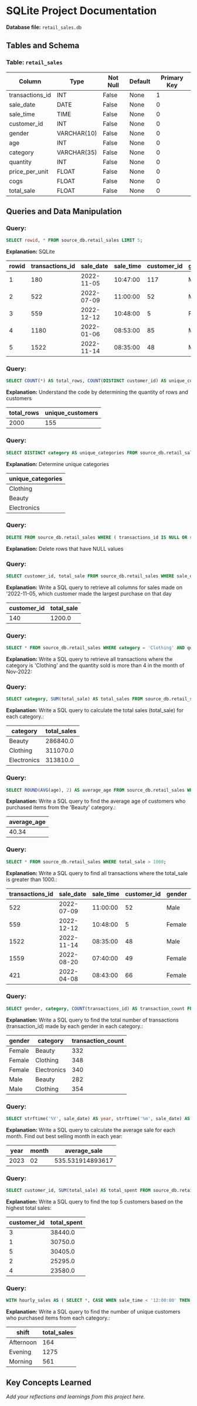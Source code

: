# SQLite Project Documentation

**Database file:** `retail_sales.db`

## Tables and Schema

### Table: `retail_sales`
| Column | Type | Not Null | Default | Primary Key |
|--------|------|----------|---------|-------------|
| transactions_id | INT | False | None | 1 |
| sale_date | DATE | False | None | 0 |
| sale_time | TIME | False | None | 0 |
| customer_id | INT | False | None | 0 |
| gender | VARCHAR(10) | False | None | 0 |
| age | INT | False | None | 0 |
| category | VARCHAR(35) | False | None | 0 |
| quantity | INT | False | None | 0 |
| price_per_unit | FLOAT | False | None | 0 |
| cogs | FLOAT | False | None | 0 |
| total_sale | FLOAT | False | None | 0 |

## Queries and Data Manipulation

### Query:
```sql
SELECT rowid, * FROM source_db.retail_sales LIMIT 5;
```
**Explanation:** SQLite

| rowid | transactions_id | sale_date | sale_time | customer_id | gender | age | category | quantity | price_per_unit | cogs | total_sale |
|----|----|----|----|----|----|----|----|----|----|----|----|
| 1 | 180 | 2022-11-05 | 10:47:00 | 117 | Male | 41 | Clothing | 3 | 300.0 | 129.0 | 900.0 |
| 2 | 522 | 2022-07-09 | 11:00:00 | 52 | Male | 46 | Beauty | 3 | 500.0 | 145.0 | 1500.0 |
| 3 | 559 | 2022-12-12 | 10:48:00 | 5 | Female | 40 | Clothing | 4 | 300.0 | 84.0 | 1200.0 |
| 4 | 1180 | 2022-01-06 | 08:53:00 | 85 | Male | 41 | Clothing | 3 | 300.0 | 129.0 | 900.0 |
| 5 | 1522 | 2022-11-14 | 08:35:00 | 48 | Male | 46 | Beauty | 3 | 500.0 | 235.0 | 1500.0 |

### Query:
```sql
SELECT COUNT(*) AS total_rows, COUNT(DISTINCT customer_id) AS unique_customers FROM source_db.retail_sales;
```
**Explanation:** Understand the code by determining the quantity of rows and customers

| total_rows | unique_customers |
|----|----|
| 2000 | 155 |

### Query:
```sql
SELECT DISTINCT category AS unique_categories FROM source_db.retail_sales;
```
**Explanation:** Determine unique categories

| unique_categories |
|----|
| Clothing |
| Beauty |
| Electronics |

### Query:
```sql
DELETE FROM source_db.retail_sales WHERE ( transactions_id IS NULL OR sale_date IS NULL OR sale_time IS NULL OR customer_id IS NULL OR gender IS NULL OR age IS NULL OR category IS NULL OR quantity IS NULL OR price_per_unit IS NULL OR cogs IS NULL OR total_sale IS NULL );
```
**Explanation:** Delete rows that have NULL values

### Query:
```sql
SELECT customer_id, total_sale FROM source_db.retail_sales WHERE sale_date = '2022-11-05' ORDER BY total_sale DESC LIMIT 1;
```
**Explanation:** Write a SQL query to retrieve all columns for sales made on '2022-11-05, which customer made the largest purchase on that day

| customer_id | total_sale |
|----|----|
| 140 | 1200.0 |

### Query:
```sql
SELECT * FROM source_db.retail_sales WHERE category = 'Clothing' AND quantity > 4 AND strftime('%Y-%m', sale_date) = '2022-11';
```
**Explanation:** Write a SQL query to retrieve all transactions where the category is 'Clothing' and the quantity sold is more than 4 in the month of Nov-2022:

### Query:
```sql
SELECT category, SUM(total_sale) AS total_sales FROM source_db.retail_sales GROUP BY category;
```
**Explanation:** Write a SQL query to calculate the total sales (total_sale) for each category.:

| category | total_sales |
|----|----|
| Beauty | 286840.0 |
| Clothing | 311070.0 |
| Electronics | 313810.0 |

### Query:
```sql
SELECT ROUND(AVG(age), 2) AS average_age FROM source_db.retail_sales WHERE category = 'Beauty';
```
**Explanation:** Write a SQL query to find the average age of customers who purchased items from the 'Beauty' category.:

| average_age |
|----|
| 40.34 |

### Query:
```sql
SELECT * FROM source_db.retail_sales WHERE total_sale > 1000;
```
**Explanation:** Write a SQL query to find all transactions where the total_sale is greater than 1000.:

| transactions_id | sale_date | sale_time | customer_id | gender | age | category | quantity | price_per_unit | cogs | total_sale |
|----|----|----|----|----|----|----|----|----|----|----|
| 522 | 2022-07-09 | 11:00:00 | 52 | Male | 46 | Beauty | 3 | 500.0 | 145.0 | 1500.0 |
| 559 | 2022-12-12 | 10:48:00 | 5 | Female | 40 | Clothing | 4 | 300.0 | 84.0 | 1200.0 |
| 1522 | 2022-11-14 | 08:35:00 | 48 | Male | 46 | Beauty | 3 | 500.0 | 235.0 | 1500.0 |
| 1559 | 2022-08-20 | 07:40:00 | 49 | Female | 40 | Clothing | 4 | 300.0 | 144.0 | 1200.0 |
| 421 | 2022-04-08 | 08:43:00 | 66 | Female | 37 | Clothing | 3 | 500.0 | 235.0 | 1500.0 |

### Query:
```sql
SELECT gender, category, COUNT(transactions_id) AS transaction_count FROM source_db.retail_sales GROUP BY gender, category;
```
**Explanation:** Write a SQL query to find the total number of transactions (transaction_id) made by each gender in each category.:

| gender | category | transaction_count |
|----|----|----|
| Female | Beauty | 332 |
| Female | Clothing | 348 |
| Female | Electronics | 340 |
| Male | Beauty | 282 |
| Male | Clothing | 354 |

### Query:
```sql
SELECT strftime('%Y', sale_date) AS year, strftime('%m', sale_date) AS month, AVG(total_sale) AS average_sale FROM source_db.retail_sales GROUP BY year, month ORDER BY average_sale DESC LIMIT 1;
```
**Explanation:** Write a SQL query to calculate the average sale for each month. Find out best selling month in each year:

| year | month | average_sale |
|----|----|----|
| 2023 | 02 | 535.531914893617 |

### Query:
```sql
SELECT customer_id, SUM(total_sale) AS total_spent FROM source_db.retail_sales GROUP BY customer_id ORDER BY total_spent DESC LIMIT 5;
```
**Explanation:** Write a SQL query to find the top 5 customers based on the highest total sales:

| customer_id | total_spent |
|----|----|
| 3 | 38440.0 |
| 1 | 30750.0 |
| 5 | 30405.0 |
| 2 | 25295.0 |
| 4 | 23580.0 |

### Query:
```sql
WITH hourly_sales AS ( SELECT *, CASE WHEN sale_time < '12:00:00' THEN 'Morning' WHEN sale_time >= '12:00:00' AND sale_time < '17:00:00' THEN 'Afternoon' ELSE 'Evening' END AS shift FROM source_db.retail_sales ) SELECT shift, COUNT(*) AS total_sales FROM hourly_sales GROUP BY shift;
```
**Explanation:** Write a SQL query to find the number of unique customers who purchased items from each category.:

| shift | total_sales |
|----|----|
| Afternoon | 164 |
| Evening | 1275 |
| Morning | 561 |

## Key Concepts Learned

_Add your reflections and learnings from this project here._
